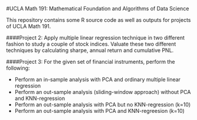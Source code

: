 #UCLA Math 191: Mathematical Foundation and Algorithms of Data Science

This repository contains some R source code as well as outputs for projects of UCLA Math 191.

####Project 2:
Apply multiple linear regression technique in two different fashion to study a couple of stock indices. Valuate these two different techniques by calculating sharpe, annual return and cumulative PNL.

####Project 3:
For the given set of financial instruments, perform the following:
* Perform an in-sample analysis with PCA and ordinary multiple linear regression
* Perform an out-sample analysis (sliding-window approach) without PCA and KNN-regression
* Perform an out-sample analysis with PCA but no KNN-regression (k=10)
* Perform an out-sample analysis with PCA and KNN-regreesion (k=10)
